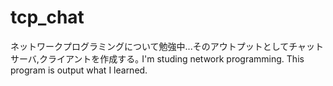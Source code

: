 # tcp_chat
ネットワークプログラミングについて勉強中...そのアウトプットとしてチャットサーバ,クライアントを作成する｡
I'm studing network programming. This program is output what I learned.
